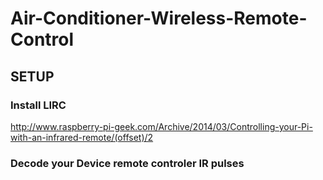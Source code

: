 # Air-Conditioner-Wireless-Remote-Control

## SETUP

### Install LIRC

http://www.raspberry-pi-geek.com/Archive/2014/03/Controlling-your-Pi-with-an-infrared-remote/(offset)/2

### Decode your Device remote controler IR pulses

